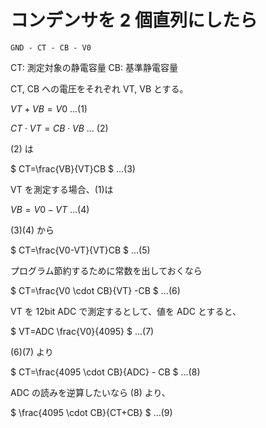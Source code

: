 # コンデンサを 2 個直列にしたら

```
GND - CT - CB - V0
```

CT: 測定対象の静電容量
CB: 基準静電容量

CT, CB への電圧をそれぞれ VT, VB とする。

$` VT+VB=V0 `$  ...(1)

$` CT \cdot VT = CB \cdot VB `$ ... (2)

(2) は

$` CT=\frac{VB}{VT}CB `$ ...(3)

VT を測定する場合、(1)は

$` VB=V0-VT `$ ...(4)

(3)(4) から

$` CT=\frac{V0-VT}{VT}CB `$ ...(5)

プログラム節約するために常数を出しておくなら

$` CT=\frac{V0 \cdot CB}{VT} -CB `$ ...(6)

VT を 12bit ADC で測定するとして、値を ADC とすると、

$` VT=ADC \frac{V0}{4095} `$ ...(7)

(6)(7) より

$` CT=\frac{4095 \cdot CB}{ADC} - CB `$ ...(8)

ADC の読みを逆算したいなら (8) より、

$` \frac{4095 \cdot CB}{CT+CB} `$ ...(9)
